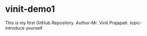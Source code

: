 # vinit-demo1
This is my first GitHub Repository. 
Author-Mr. Vinit Prajapati.
topic-introduce yourself.
